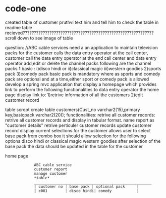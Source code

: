 # code-one
created table of customer
pruthvi text him and tell him to check the table in readme
table recieved???????????????????????????????????????????????????????????
scroll down to see image of table


question:
//ABC cable services need a an application to maintain television packs for the customer calls the data entry operator at the call center, customer call the data entry operator 
at the end call center and data entry operator add,edit or delete the channel packs following are the channel packs
1.basic :
i)disco hindi or ii)classical magic iii)western goodies
2)sports pack 
3)comedy pack
basic pack is mandatory where as sports and comedy pack are optional and at a time,either sport or comedy pack is allowed 
develop a spring mvc application that display a homepage which provides link to perform the following functionalities 
to data entry operator 
the home page display link to:
1)retrive information of all the customers 
2)edit customer record 

table scropt 
create table customers(Cust_no varchar2(15),primary key,basicpack varchar2(20));
functionalities: 
retrive all customer records:
retrive all customer records and display in tabular format. name report as "customer details"
retrive perticuler customer records
update customer record
display current selections for the customer 
allows user to select base pack from combo box it should allow selection for the following options
disco hindi or classical magic 
western goodies
after selection of the base pack the data should be updated in the table for the customer


home page 


                 ABC cable service 
                 customer report 
                 manage customer 
                 *table*
                 _____________________________________________________
                 | customer no | base pack | optional pack     |
                 | c001        | disco hindi| comedy           |
                 
